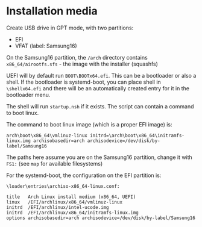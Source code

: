 
# Installation media

Create USB drive in GPT mode, with two partitions:
- EFI
- VFAT (label: Samsung16)

On the Samsung16 partition, the `/arch` directory contains `x86_64/airootfs.sfs` - the image with the installer (squashfs)

UEFI will by default run `BOOT\BOOTx64.efi`. This can be a bootloader or also a shell. If the bootloader is systemd-boot, you can place shell in `\shellx64.efi` and there will be an automatically created entry for it in the bootloader menu.

The shell will run `startup.nsh` if it exists. The script can contain a command to boot linux.

The command to boot linux image (which is a proper EFI image) is:
```
arch\boot\x86_64\vmlinuz-linux initrd=\arch\boot\x86_64\initramfs-linux.img archisobasedir=arch archisodevice=/dev/disk/by-label/Samsung16
```
The paths here assume you are on the Samsung16 partition, change it with `FS1:` (see `map` for available filesystems)

For the systemd-boot, the configuration on the EFI partition is:
```
\loader\entries\archiso-x86_64-linux.conf:

title   Arch Linux install medium (x86_64, UEFI)
linux   /EFI/archlinux/x86_64/vmlinuz-linux
initrd  /EFI/archlinux/intel-ucode.img
initrd  /EFI/archlinux/x86_64/initramfs-linux.img
options archisobasedir=arch archisodevice=/dev/disk/by-label/Samsung16
```

